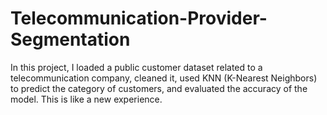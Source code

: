 # Telecommunication-Provider-Segmentation
In this project, I loaded a public customer dataset related to a telecommunication company, cleaned it, used KNN (K-Nearest Neighbors) to predict the category of customers, and evaluated the accuracy of the model. This is like a new experience.
